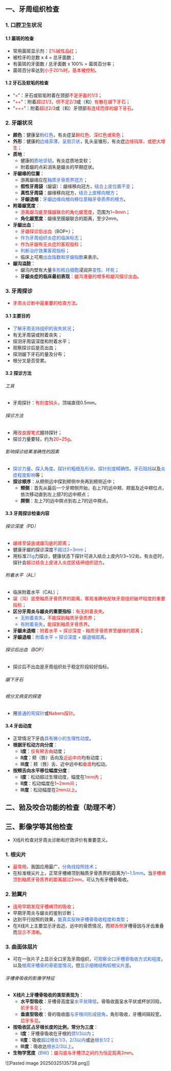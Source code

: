 ## 一、牙周组织检查
### 1. 口腔卫生状况
#### 1.1 菌斑的检查
* 常用菌斑显示剂：<font color="#ff0000">2%碱性品红</font>；
* 被检牙的总数 x 4 = 总牙面数；
* 有菌斑的牙面数 / 总牙面数 x 100% = 菌斑百分率；
* 菌斑百分率达到<font color="#ff0000">小于20%时，基本被控制</font>。
#### 1.2 牙石及软垢的检查
* “<font color="#ff0000">+</font>”：牙石或软垢附着在颈部<font color="#ff0000">不足牙面的1/3</font>；
* “<font color="#ff0000">++</font>”：附着<font color="#ff0000">超过1/3，但不足2/3</font>或（和）<font color="#ff0000">有散在龈下牙石</font>；
* “<font color="#ff0000">+++</font>”：附着<font color="#ff0000">超过2/3</font>或（和）牙颈部<font color="#ff0000">有连续而厚的龈下牙石</font>。
### 2. 牙龈状况
* **颜色**：健康呈<font color="#245bdb">粉红色</font>，有炎症呈<font color="#ff0000">鲜红色、深红色或紫色</font>；
* **外形**：健康的<font color="#245bdb">边缘菲薄，呈扇贝状</font>，乳头呈锥形，有炎症<font color="#ff0000">边缘钝厚，或肥大增生</font>；
* **质地**：
	* 健康的<font color="#245bdb">质地坚韧</font>，有炎症质地变软；
	* 附着龈的点彩消失是龈炎的早期症状。
* **牙龈缘的位置**：
	* 游离龈缘应在<font color="#245bdb">釉质牙骨质界冠方</font>；
	* **假性牙周袋**（龈袋）：龈缘移向冠方，<font color="#245bdb">结合上皮位置不变</font>；
	* **真性牙周袋**：龈缘移向冠方，<font color="#245bdb">结合上皮移向根方</font>；
	* **牙龈退缩**：<font color="#245bdb">牙龈边缘向根向移位至釉牙骨质界的根方</font>。
* **附着龈宽度**：
	* <font color="#ff0000">游离龈沟底至膜龈联合的角化龈宽度</font>，范围为<font color="#ff0000">1~9mm</font>；
	* **角化龈宽度**：龈缘至膜龈联合的距离，至少2mm。
* **牙龈出血**：
	* <font color="#ff0000">牙龈探诊后出血</font>（BOP+）；
	* <font color="#245bdb">作为牙周组织炎症的临床标志</font>；
	* <font color="#ff0000">作为牙龈有无炎症的客观指标</font>；
	* <font color="#245bdb">判断治疗效果客观指标</font>；
	* 临床上可用<font color="#245bdb">出血指数和牙龈指数</font>来表示。
* **龈沟溢脓**：
	* 龈沟内壁有大量<font color="#245bdb">多形核白细胞</font>浸润并<font color="#245bdb">变性、坏死</font>；
	* **牙龈炎症的临床最初表现**：<font color="#ff0000">龈沟液量的增多和龈沟探诊出血</font>。
### 3. 牙周探诊
* <font color="#ff0000">牙周炎诊断中最重要的检查方法</font>。
#### 3.1 主要目的
* <font color="#245bdb">了解牙周支持组织的丧失状况</font>；
* 有无牙周袋或附着丧失；
* 探测牙周袋深度和附着水平；
* 观察探诊后是否出血；
* 探测龈下牙石的量及分布；
* 根分叉是否受累。
#### 3.2 探诊方法
###### 工具
* 牙周探针：<font color="#ff0000">有刻度钝头</font>，顶端直径0.5mm。
###### 探诊方法
* 用<font color="#ff0000">改良握笔式</font>握持探针；
* 探诊力量要轻，约为<font color="#ff0000">20~25g</font>。
###### 影响探诊结果准确性的因素
* <font color="#245bdb">探诊力量</font>、<font color="#245bdb">探入角度</font>、<font color="#245bdb">探针的粗细及形状</font>、<font color="#245bdb">探针刻度精确性</font>、<font color="#245bdb">牙石阻挡</font>以及<font color="#245bdb">炎症程度影响</font>等；
* **探诊顺序**：从颊侧远中探到颊侧中央再到颊侧近中；
	* **颊侧**：首先从最后一个牙颊侧开始，右上7的远中颊、颊面及近中颊位点，依次移动直到左上颌7的远中颊点；
	* **腭侧**：左上7的远中腭点到右上7的远中腭点。
#### 3.3 牙周探诊检查内容
###### 探诊深度（PD）
* <font color="#ff0000">龈缘至袋底或龈沟底的距离</font>；
* 健康牙龈的探诊深度<font color="#245bdb">不超过2~3mm</font>；
* 用标准<font color="#245bdb">25g</font>力探诊，健康状态下探针可进入结合上皮内1/3~1/2处。有炎症时，探针会<font color="#ff0000">超过结合上皮进入炎症区结缔组织冠方</font>。
###### 附着水平（AL）
* 临床附着水平（CAL）；
* <font color="#ff0000">袋（沟）底至釉质牙骨质界的距离，客观准确地反映牙周组织破坏程度的重要指标</font>；
* **区分牙周炎与龈炎的重要指标**：<font color="#ff0000">有无附着丧失</font>。
	* <font color="#245bdb">无附着丧失</font>，<font color="#ff0000">不能探到釉质牙骨质界</font>；
	* <font color="#245bdb">有附着丧失</font>，<font color="#ff0000">能探到釉质牙骨质界</font>。
* **牙龈未退缩**：<font color="#ff0000">附着水平 = 探诊深度 - 釉质牙骨质界至龈缘的距离</font>；
* **牙龈退缩**：<font color="#245bdb">附着水平 = 探诊深度 + 龈退缩距离</font>。
###### 探诊后出血（BOP）
* 探诊后不出血是牙周组织处于稳定阶段较好指标。
###### 龈下牙石
###### 根分叉病变的探查
* 用<font color="#245bdb">普通的弯探针</font>或<font color="#ff0000">Nabers探针</font>。
#### 3.4 牙齿动度
* 正常情况下牙齿<font color="#245bdb">具有微小的生理性动度</font>。
* **根据牙松动方向分度**：
	* **I度**：<font color="#ff0000">仅有颊舌向</font>动度；
	* **Ⅱ度**：颊（唇）舌向及<font color="#ff0000">近远中向</font>均有动度；
	* **Ⅲ度**：颊（唇）舌、近中远中和<font color="#ff0000">垂直</font>均松动。
* **按颊舌向水平移位幅度分度**：
	* **I度**：松动超过生理动度，幅度在<font color="#ff0000">1mm内</font>；
	* **Ⅱ度**：松动幅度在<font color="#ff0000">1~2mm间</font>；
	* **Ⅲ度**：松动幅度在<font color="#ff0000">2mm以上</font>。

## 二、𬌗及咬合功能的检查（助理不考）

## 三、影像学等其他检查
* X线片检查对牙周炎诊断和疗效评价有重要意义。
### 1. 根尖片
* <font color="#ff0000">最常用</font>、我国应用最广、<font color="#245bdb">分角线投照技术</font>；
* 在标准根尖片上，正常牙槽嵴顶到釉质牙骨质界的距离为<font color="#245bdb">1~1.5mm</font>。当<font color="#ff0000">牙槽嵴顶到釉质牙骨质界的距离超过2mm</font>，可认为有牙槽骨吸收。
### 2. 𬌗翼片
* <font color="#ff0000">适用早期发现牙槽嵴顶的吸收</font>；
* 早期牙周炎与龈炎的鉴别诊断；
* 达到平行投照的效果，<font color="#245bdb">能真实反映牙槽骨吸收程度和类型</font>；
* 在X线片上主要显示牙齿近、远中的骨质情况，而<font color="#ff0000">颊舌侧</font>牙槽骨因与牙齿重叠而<font color="#ff0000">显示不清晰</font>。
### 3. 曲面体层片
* 可在一张片子上显示全口牙及牙周组织，<font color="#245bdb">可观察全口牙槽骨吸收方式和程度</font>，以及<font color="#245bdb">根周牙槽骨的骨密度情况</font>，但<font color="#245bdb">显示细微结构较根尖片差</font>。
###### 牙槽骨吸收的影像学特征
* **X线片上牙槽骨吸收的类型表现为**：
	* **水平型吸收**：牙槽骨高度呈<font color="#245bdb">水平状降低</font>，骨吸收面呈水平状或杯状凹陷，<font color="#ff0000">前牙多见</font>；
	* **垂直型吸收**：骨的吸收面<font color="#245bdb">与牙根间形成锐角</font>，角形吸收，牙槽间隔较宽，<font color="#ff0000">后牙多见</font>。
* **按吸收区占牙根长度的比例，常分为三度**：
	* **I度**：牙槽骨吸收在牙根的<font color="#245bdb">颈1/3以内</font>；
	* **Ⅱ度**：吸收<font color="#245bdb">超过根长1/3，2/3以内</font>或达<font color="#245bdb">根长1/2</font>；
	* **Ⅲ度**：吸收达<font color="#245bdb">根长2/3以上</font>。
* **生物学宽度**（<font color="#245bdb">BW</font>）：<font color="#ff0000">龈沟底与牙槽顶之间约为恒定距离2mm</font>。

![[Pasted image 20250325135738.png]]

